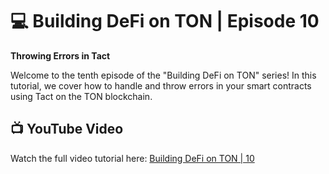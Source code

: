 # 💻 Building DeFi on TON | Episode 10
**Throwing Errors in Tact**

Welcome to the tenth episode of the "Building DeFi on TON" series! In this tutorial, we cover how to handle and throw errors in your smart contracts using Tact on the TON blockchain.

## 📺 YouTube Video
Watch the full video tutorial here: [Building DeFi on TON | 10](https://www.youtube.com/watch?v=CQNHYHS2tfg)
